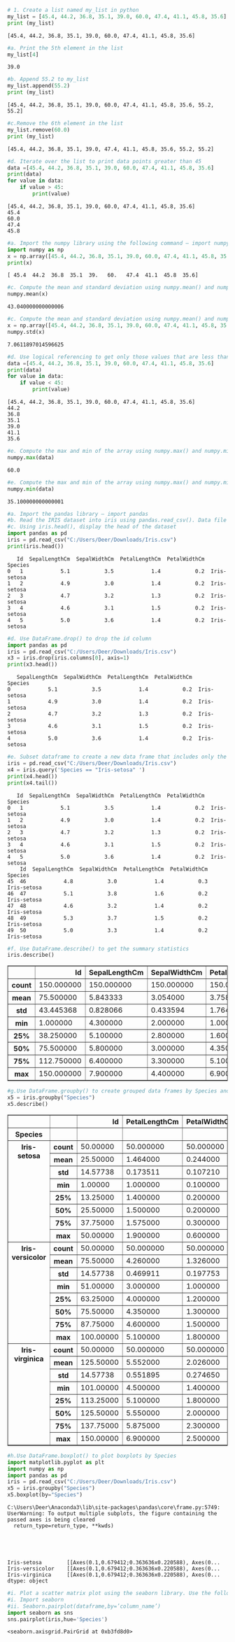 

```python
# 1. Create a list named my_list in python 
my_list = [45.4, 44.2, 36.8, 35.1, 39.0, 60.0, 47.4, 41.1, 45.8, 35.6]
print (my_list)
```

    [45.4, 44.2, 36.8, 35.1, 39.0, 60.0, 47.4, 41.1, 45.8, 35.6]
    


```python
#a. Print the 5th element in the list
my_list[4]
```




    39.0




```python
#b. Append 55.2 to my_list
my_list.append(55.2)
print (my_list)
```

    [45.4, 44.2, 36.8, 35.1, 39.0, 60.0, 47.4, 41.1, 45.8, 35.6, 55.2, 55.2]
    


```python
#c.Remove the 6th element in the list
my_list.remove(60.0)
print (my_list)
```

    [45.4, 44.2, 36.8, 35.1, 39.0, 47.4, 41.1, 45.8, 35.6, 55.2, 55.2]
    


```python
#d. Iterate over the list to print data points greater than 45
data =[45.4, 44.2, 36.8, 35.1, 39.0, 60.0, 47.4, 41.1, 45.8, 35.6]
print(data)
for value in data:
    if value > 45:
        print(value)
```

    [45.4, 44.2, 36.8, 35.1, 39.0, 60.0, 47.4, 41.1, 45.8, 35.6]
    45.4
    60.0
    47.4
    45.8
    


```python
#a. Import the numpy library using the following command – import numpy
import numpy as np
x = np.array([45.4, 44.2, 36.8, 35.1, 39.0, 60.0, 47.4, 41.1, 45.8, 35.6])
print(x)
```

    [ 45.4  44.2  36.8  35.1  39.   60.   47.4  41.1  45.8  35.6]
    


```python
#c. Compute the mean and standard deviation using numpy.mean() and numpy.std() of the above array
numpy.mean(x)
```




    43.040000000000006




```python
#c. Compute the mean and standard deviation using numpy.mean() and numpy.std() of the above array
x = np.array([45.4, 44.2, 36.8, 35.1, 39.0, 60.0, 47.4, 41.1, 45.8, 35.6])
numpy.std(x)
```




    7.0611897014596625




```python
#d. Use logical referencing to get only those values that are less than 45
data =[45.4, 44.2, 36.8, 35.1, 39.0, 60.0, 47.4, 41.1, 45.8, 35.6]
print(data)
for value in data:
    if value < 45:
        print(value)
```

    [45.4, 44.2, 36.8, 35.1, 39.0, 60.0, 47.4, 41.1, 45.8, 35.6]
    44.2
    36.8
    35.1
    39.0
    41.1
    35.6
    


```python
#e. Compute the max and min of the array using numpy.max() and numpy.min()
numpy.max(data)
```




    60.0




```python
#e. Compute the max and min of the array using numpy.max() and numpy.min()
numpy.min(data)
```




    35.100000000000001




```python
#a. Import the pandas library – import pandas
#b. Read the IRIS dataset into iris using pandas.read_csv(). Data file – 
#c. Using iris.head(), display the head of the dataset
import pandas as pd
iris = pd.read_csv("C:/Users/Deer/Downloads/Iris.csv")
print(iris.head())
```

       Id  SepalLengthCm  SepalWidthCm  PetalLengthCm  PetalWidthCm      Species
    0   1            5.1           3.5            1.4           0.2  Iris-setosa
    1   2            4.9           3.0            1.4           0.2  Iris-setosa
    2   3            4.7           3.2            1.3           0.2  Iris-setosa
    3   4            4.6           3.1            1.5           0.2  Iris-setosa
    4   5            5.0           3.6            1.4           0.2  Iris-setosa
    


```python
#d. Use DataFrame.drop() to drop the id column
import pandas as pd
iris = pd.read_csv("C:/Users/Deer/Downloads/Iris.csv")
x3 = iris.drop(iris.columns[0], axis=1)
print(x3.head())
```

       SepalLengthCm  SepalWidthCm  PetalLengthCm  PetalWidthCm      Species
    0            5.1           3.5            1.4           0.2  Iris-setosa
    1            4.9           3.0            1.4           0.2  Iris-setosa
    2            4.7           3.2            1.3           0.2  Iris-setosa
    3            4.6           3.1            1.5           0.2  Iris-setosa
    4            5.0           3.6            1.4           0.2  Iris-setosa
    


```python
#e.	Subset dataframe to create a new data frame that includes only the measurements for the setosa species
iris = pd.read_csv("C:/Users/Deer/Downloads/Iris.csv")
x4 = iris.query('Species == "Iris-setosa" ')
print(x4.head())
print(x4.tail())
```

       Id  SepalLengthCm  SepalWidthCm  PetalLengthCm  PetalWidthCm      Species
    0   1            5.1           3.5            1.4           0.2  Iris-setosa
    1   2            4.9           3.0            1.4           0.2  Iris-setosa
    2   3            4.7           3.2            1.3           0.2  Iris-setosa
    3   4            4.6           3.1            1.5           0.2  Iris-setosa
    4   5            5.0           3.6            1.4           0.2  Iris-setosa
        Id  SepalLengthCm  SepalWidthCm  PetalLengthCm  PetalWidthCm      Species
    45  46            4.8           3.0            1.4           0.3  Iris-setosa
    46  47            5.1           3.8            1.6           0.2  Iris-setosa
    47  48            4.6           3.2            1.4           0.2  Iris-setosa
    48  49            5.3           3.7            1.5           0.2  Iris-setosa
    49  50            5.0           3.3            1.4           0.2  Iris-setosa
    


```python
#f.	Use DataFrame.describe() to get the summary statistics
iris.describe() 
```




<div>
<table border="1" class="dataframe">
  <thead>
    <tr style="text-align: right;">
      <th></th>
      <th>Id</th>
      <th>SepalLengthCm</th>
      <th>SepalWidthCm</th>
      <th>PetalLengthCm</th>
      <th>PetalWidthCm</th>
    </tr>
  </thead>
  <tbody>
    <tr>
      <th>count</th>
      <td>150.000000</td>
      <td>150.000000</td>
      <td>150.000000</td>
      <td>150.000000</td>
      <td>150.000000</td>
    </tr>
    <tr>
      <th>mean</th>
      <td>75.500000</td>
      <td>5.843333</td>
      <td>3.054000</td>
      <td>3.758667</td>
      <td>1.198667</td>
    </tr>
    <tr>
      <th>std</th>
      <td>43.445368</td>
      <td>0.828066</td>
      <td>0.433594</td>
      <td>1.764420</td>
      <td>0.763161</td>
    </tr>
    <tr>
      <th>min</th>
      <td>1.000000</td>
      <td>4.300000</td>
      <td>2.000000</td>
      <td>1.000000</td>
      <td>0.100000</td>
    </tr>
    <tr>
      <th>25%</th>
      <td>38.250000</td>
      <td>5.100000</td>
      <td>2.800000</td>
      <td>1.600000</td>
      <td>0.300000</td>
    </tr>
    <tr>
      <th>50%</th>
      <td>75.500000</td>
      <td>5.800000</td>
      <td>3.000000</td>
      <td>4.350000</td>
      <td>1.300000</td>
    </tr>
    <tr>
      <th>75%</th>
      <td>112.750000</td>
      <td>6.400000</td>
      <td>3.300000</td>
      <td>5.100000</td>
      <td>1.800000</td>
    </tr>
    <tr>
      <th>max</th>
      <td>150.000000</td>
      <td>7.900000</td>
      <td>4.400000</td>
      <td>6.900000</td>
      <td>2.500000</td>
    </tr>
  </tbody>
</table>
</div>




```python
#g.Use DataFrame.groupby() to create grouped data frames by Species and compute summary statistics using DataFrame.describe()
x5 = iris.groupby("Species") 
x5.describe()
```




<div>
<table border="1" class="dataframe">
  <thead>
    <tr style="text-align: right;">
      <th></th>
      <th></th>
      <th>Id</th>
      <th>PetalLengthCm</th>
      <th>PetalWidthCm</th>
      <th>SepalLengthCm</th>
      <th>SepalWidthCm</th>
    </tr>
    <tr>
      <th>Species</th>
      <th></th>
      <th></th>
      <th></th>
      <th></th>
      <th></th>
      <th></th>
    </tr>
  </thead>
  <tbody>
    <tr>
      <th rowspan="8" valign="top">Iris-setosa</th>
      <th>count</th>
      <td>50.00000</td>
      <td>50.000000</td>
      <td>50.000000</td>
      <td>50.000000</td>
      <td>50.000000</td>
    </tr>
    <tr>
      <th>mean</th>
      <td>25.50000</td>
      <td>1.464000</td>
      <td>0.244000</td>
      <td>5.006000</td>
      <td>3.418000</td>
    </tr>
    <tr>
      <th>std</th>
      <td>14.57738</td>
      <td>0.173511</td>
      <td>0.107210</td>
      <td>0.352490</td>
      <td>0.381024</td>
    </tr>
    <tr>
      <th>min</th>
      <td>1.00000</td>
      <td>1.000000</td>
      <td>0.100000</td>
      <td>4.300000</td>
      <td>2.300000</td>
    </tr>
    <tr>
      <th>25%</th>
      <td>13.25000</td>
      <td>1.400000</td>
      <td>0.200000</td>
      <td>4.800000</td>
      <td>3.125000</td>
    </tr>
    <tr>
      <th>50%</th>
      <td>25.50000</td>
      <td>1.500000</td>
      <td>0.200000</td>
      <td>5.000000</td>
      <td>3.400000</td>
    </tr>
    <tr>
      <th>75%</th>
      <td>37.75000</td>
      <td>1.575000</td>
      <td>0.300000</td>
      <td>5.200000</td>
      <td>3.675000</td>
    </tr>
    <tr>
      <th>max</th>
      <td>50.00000</td>
      <td>1.900000</td>
      <td>0.600000</td>
      <td>5.800000</td>
      <td>4.400000</td>
    </tr>
    <tr>
      <th rowspan="8" valign="top">Iris-versicolor</th>
      <th>count</th>
      <td>50.00000</td>
      <td>50.000000</td>
      <td>50.000000</td>
      <td>50.000000</td>
      <td>50.000000</td>
    </tr>
    <tr>
      <th>mean</th>
      <td>75.50000</td>
      <td>4.260000</td>
      <td>1.326000</td>
      <td>5.936000</td>
      <td>2.770000</td>
    </tr>
    <tr>
      <th>std</th>
      <td>14.57738</td>
      <td>0.469911</td>
      <td>0.197753</td>
      <td>0.516171</td>
      <td>0.313798</td>
    </tr>
    <tr>
      <th>min</th>
      <td>51.00000</td>
      <td>3.000000</td>
      <td>1.000000</td>
      <td>4.900000</td>
      <td>2.000000</td>
    </tr>
    <tr>
      <th>25%</th>
      <td>63.25000</td>
      <td>4.000000</td>
      <td>1.200000</td>
      <td>5.600000</td>
      <td>2.525000</td>
    </tr>
    <tr>
      <th>50%</th>
      <td>75.50000</td>
      <td>4.350000</td>
      <td>1.300000</td>
      <td>5.900000</td>
      <td>2.800000</td>
    </tr>
    <tr>
      <th>75%</th>
      <td>87.75000</td>
      <td>4.600000</td>
      <td>1.500000</td>
      <td>6.300000</td>
      <td>3.000000</td>
    </tr>
    <tr>
      <th>max</th>
      <td>100.00000</td>
      <td>5.100000</td>
      <td>1.800000</td>
      <td>7.000000</td>
      <td>3.400000</td>
    </tr>
    <tr>
      <th rowspan="8" valign="top">Iris-virginica</th>
      <th>count</th>
      <td>50.00000</td>
      <td>50.000000</td>
      <td>50.000000</td>
      <td>50.000000</td>
      <td>50.000000</td>
    </tr>
    <tr>
      <th>mean</th>
      <td>125.50000</td>
      <td>5.552000</td>
      <td>2.026000</td>
      <td>6.588000</td>
      <td>2.974000</td>
    </tr>
    <tr>
      <th>std</th>
      <td>14.57738</td>
      <td>0.551895</td>
      <td>0.274650</td>
      <td>0.635880</td>
      <td>0.322497</td>
    </tr>
    <tr>
      <th>min</th>
      <td>101.00000</td>
      <td>4.500000</td>
      <td>1.400000</td>
      <td>4.900000</td>
      <td>2.200000</td>
    </tr>
    <tr>
      <th>25%</th>
      <td>113.25000</td>
      <td>5.100000</td>
      <td>1.800000</td>
      <td>6.225000</td>
      <td>2.800000</td>
    </tr>
    <tr>
      <th>50%</th>
      <td>125.50000</td>
      <td>5.550000</td>
      <td>2.000000</td>
      <td>6.500000</td>
      <td>3.000000</td>
    </tr>
    <tr>
      <th>75%</th>
      <td>137.75000</td>
      <td>5.875000</td>
      <td>2.300000</td>
      <td>6.900000</td>
      <td>3.175000</td>
    </tr>
    <tr>
      <th>max</th>
      <td>150.00000</td>
      <td>6.900000</td>
      <td>2.500000</td>
      <td>7.900000</td>
      <td>3.800000</td>
    </tr>
  </tbody>
</table>
</div>




```python
#h.Use DataFrame.boxplot() to plot boxplots by Species
import matplotlib.pyplot as plt
import numpy as np
import pandas as pd
iris = pd.read_csv("C:/Users/Deer/Downloads/Iris.csv")
x5 = iris.groupby("Species")
x5.boxplot(by="Species") 
```

    C:\Users\Deer\Anaconda3\lib\site-packages\pandas\core\frame.py:5749: UserWarning: To output multiple subplots, the figure containing the passed axes is being cleared
      return_type=return_type, **kwds)
    




    Iris-setosa        [[Axes(0.1,0.679412;0.363636x0.220588), Axes(0...
    Iris-versicolor    [[Axes(0.1,0.679412;0.363636x0.220588), Axes(0...
    Iris-virginica     [[Axes(0.1,0.679412;0.363636x0.220588), Axes(0...
    dtype: object




```python
#i. Plot a scatter matrix plot using the seaborn library. Use the following to load and plot 
#i. Import seaborn
#ii. Seaborn.pairplot(dataframe,by=’column_name’)
import seaborn as sns
sns.pairplot(iris,hue='Species')
```




    <seaborn.axisgrid.PairGrid at 0xb3fd8d0>



